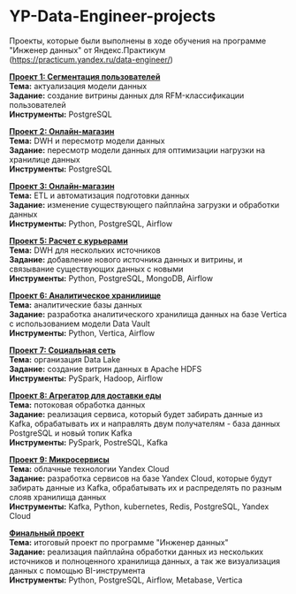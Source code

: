 # YP-Data-Engineer-projects
Проекты, которые были выполнены в ходе обучения на программе "Инженер данных" от Яндекс.Практикум (https://practicum.yandex.ru/data-engineer/)

**[Проект 1: Сегментация пользователей](https://github.com/valeriiaso/YP-Data-Engineer-projects/tree/main/de-project-1)** <br />
**Тема:** актуализация модели данных <br />
**Задание:** создание витрины данных для RFM-классификации пользователей <br />
**Инструменты:** PostgreSQL <br />

**[Проект 2: Онлайн-магазин](https://github.com/valeriiaso/YP-Data-Engineer-projects/tree/main/de-project-2)** <br />
**Тема:** DWH и пересмотр модели данных <br />
**Задание:** пересмотр модели данных для оптимизации нагрузки на хранилице данных <br />
**Инструменты:** PostgreSQL <br />

**[Проект 3: Онлайн-магазин](https://github.com/valeriiaso/YP-Data-Engineer-projects/tree/main/de-project-3)** <br />
**Тема:** ETL и автоматизация подготовки данных <br />
**Задание:** изменение существующего пайплайна загрузки и обработки данных <br />
**Инструменты:** Python, PostgreSQL, Airflow <br />

**[Проект 5: Расчет с курьерами](https://github.com/valeriiaso/YP-Data-Engineer-projects/tree/main/de-project-5)** <br />
**Тема:** DWH для нескольких источников <br />
**Задание:** добавление нового источника данных и витрины, и связывание существующих данных с новыми <br />
**Инструменты:** Python, PostgreSQL, MongoDB, Airflow <br />

**[Проект 6: Аналитическое хранилиище](https://github.com/valeriiaso/YP-Data-Engineer-projects/tree/main/de-project-6)** <br />
**Тема:** аналитические базы данных <br />
**Задание:** разработка аналитического хранилища данных на базе Vertica с использованием модели Data Vault <br />
**Инструменты:** Python, Vertica, Airflow <br />

**[Проект 7: Социальная сеть](https://github.com/valeriiaso/YP-Data-Engineer-projects/tree/main/de-project-7)** <br />
**Тема:** организация Data Lake <br />
**Задание:** создание витрин данных в Apache HDFS <br />
**Инструменты:** PySpark, Hadoop, Airflow <br />

**[Проект 8: Агрегатор для доставки еды](https://github.com/valeriiaso/YP-Data-Engineer-projects/tree/main/de-project-8)** <br />
**Тема:** потоковая обработка данных <br />
**Задание:** реализация сервиса, который будет забирать данные из Kafka, обрабатывать их и направлять двум получателям - база данных PostgreSQL и новый топик Kafka <br />
**Инструменты:** PySpark, PostreSQL, Kafka <br />

**[Проект 9: Микросервисы](https://github.com/valeriiaso/YP-Data-Engineer-projects/tree/main/de-project-9)** <br />
**Тема:** облачные технологии Yandex Cloud <br />
**Задание:** разработка сервисов на базе Yandex Cloud, которые будут забирать данные из Kafka, обрабатывать их и распределять по разным слояв хранилища данных <br />
**Инструменты:** Kafka, Python, kubernetes, Redis, PostgreSQL, Yandex Cloud <br />

**[Финальный проект](https://github.com/valeriiaso/YP-Data-Engineer-projects/tree/main/de-project-final)** <br />
**Тема:** итоговый проект по программе "Инженер данных" <br />
**Задание:** реализация пайплайна обработки данных из нескольких источников и полноценного хранилища данных, а так же визуализация данных с помощью BI-инструмента <br />
**Инструменты:** Python, PostgreSQL, Airflow, Metabase, Vertica <br />


